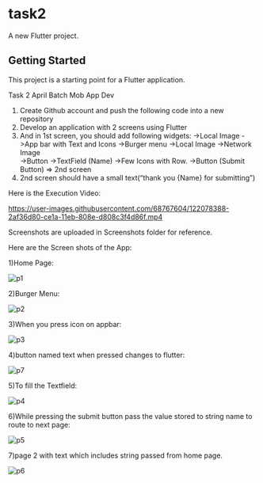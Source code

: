 # task2

A new Flutter project.

## Getting Started

This project is a starting point for a Flutter application.

Task 2 April Batch Mob App Dev
1. Create  Github account and push the following code into a new repository
2. Develop an application with 2 screens using Flutter  
3. And in 1st screen, you should add following widgets:
    ->Local Image
    ->App bar with Text and Icons
    ->Burger menu
    ->Local Image
    ->Network Image    
    ->Button
    ->TextField (Name)
    ->Few Icons with Row.
    ->Button (Submit Button) => 2nd screen
4. 2nd screen should have a small text(“thank you {Name} for submitting”)

Here is the Execution Video:

https://user-images.githubusercontent.com/68767604/122078388-2af36d80-ce1a-11eb-808e-d808c3f4d86f.mp4

Screenshots are uploaded in Screenshots folder for reference.

Here are the Screen shots of the App:


1)Home Page:


   ![p1](https://user-images.githubusercontent.com/68767604/122078953-989f9980-ce1a-11eb-8ab1-6e1b04f5f842.png)

2)Burger Menu:


   ![p2](https://user-images.githubusercontent.com/68767604/122079080-b3720e00-ce1a-11eb-80e1-e30be3841faa.png)


3)When you press icon on appbar:

   ![p3](https://user-images.githubusercontent.com/68767604/122079286-e4ead980-ce1a-11eb-81c3-809c2daebe4d.png)


4)button named text when pressed changes to flutter:


   ![p7](https://user-images.githubusercontent.com/68767604/122082126-59267c80-ce1d-11eb-9beb-3b9fc522345f.png)



5)To fill the Textfield:


   ![p4](https://user-images.githubusercontent.com/68767604/122079446-0ba91000-ce1b-11eb-9f87-65a4d98155ec.png)

6)While pressing the submit button pass the value stored to string name to route to next page:
    
   
   ![p5](https://user-images.githubusercontent.com/68767604/122079879-735f5b00-ce1b-11eb-9b04-138f6538c2a5.png)

7)page 2 with text which includes string passed from home page.
    
    
   ![p6](https://user-images.githubusercontent.com/68767604/122080648-0e583500-ce1c-11eb-8628-40ff3736798d.png)



